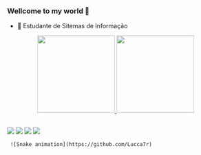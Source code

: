 ### Wellcome to my world 👋
- 🌱 Estudante de Sitemas de Informação

<div align="center">
  <a href="https://github.com/Lucca7r">
  <img height="180em" src="https://github-readme-stats.vercel.app/api?username=Lucca7r&show_icons=true&theme=dracula&include_all_commits=true&count_private=true"/>
  <img height="180em" src="https://github-readme-stats.vercel.app/api/top-langs/?username=Lucca7r&layout=compact&langs_count=7&theme=dracula"/>
</div>

##
 <div>
  <a href="https://www.instagram.com/lucca7r_/" target="_blank"><img src="https://img.shields.io/badge/-Instagram-%23E4405F?style=for-the-badge&logo=instagram&logoColor=white" target="_blank"></a>
 	<a href="https://twitter.com/lucca01silva/" target="_blank"><img src="https://img.shields.io/badge/Twitter-1DA1F2?style=for-the-badge&logo=twitter&logoColor=white" target="_blank"></a>
  <a href = "mailto:lucca01silva@gmail.com"><img src="https://img.shields.io/badge/-Gmail-%23333?style=for-the-badge&logo=gmail&logoColor=white" target="_blank"></a>
  <a href="https://www.linkedin.com/in/lucas-silva-2a1650202" target="_blank"><img src="https://img.shields.io/badge/-LinkedIn-%230077B5?style=for-the-badge&logo=linkedin&logoColor=white" target="_blank"></a> 
   
     ![Snake animation](https://github.com/Lucca7r)
  </div>
